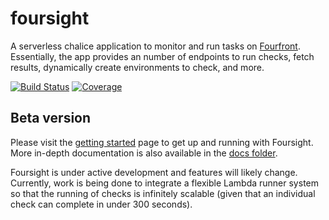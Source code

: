 # foursight #

A serverless chalice application to monitor and run tasks on [Fourfront](https://github.com/4dn-dcic/fourfront). Essentially, the app provides an number of endpoints to run checks, fetch results, dynamically create environments to check, and more.

[![Build Status](https://travis-ci.org/4dn-dcic/foursight.svg?branch=production)](https://travis-ci.org/4dn-dcic/foursight)
[![Coverage](https://coveralls.io/repos/github/4dn-dcic/foursight/badge.svg?branch=production)](https://coveralls.io/github/4dn-dcic/foursight?branch=production)

## Beta version

Please visit the [getting started](./docs/getting_started.md) page to get up and running with Foursight. More in-depth documentation is also available in the [docs folder](./docs/).

Foursight is under active development and features will likely change. Currently, work is being done to integrate a flexible Lambda runner system so that the running of checks is infinitely scalable (given that an individual check can complete in under 300 seconds).
